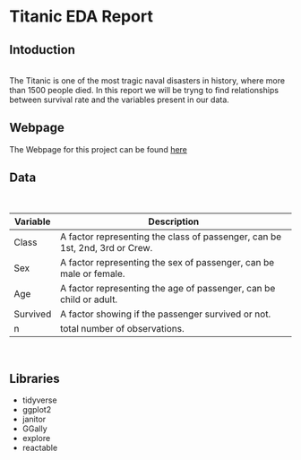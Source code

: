 # Titanic EDA Report

## Intoduction
<br>
The Titanic is one of the most tragic naval disasters in history, where more than 1500 people died. 
In this report we will be tryng to find relationships between survival rate and the variables present in our data. 

<br>

## Webpage

The Webpage for this project can be found [here]()

## Data 
<br>

| Variable      | Description |
| ----------- | ----------- |
| Class      | A factor representing the class of passenger, can be 1st, 2nd, 3rd or Crew.       |
| Sex   | A factor representing the sex of passenger, can be male or female.       |
| Age   | A factor representing the age of passenger, can be child or adult.        |
| Survived   | A factor showing if the passenger survived or not.        |
| n   | total number of observations.        |

 <br>
 
 ## Libraries
 
- tidyverse
- ggplot2
- janitor
- GGally
- explore
- reactable

